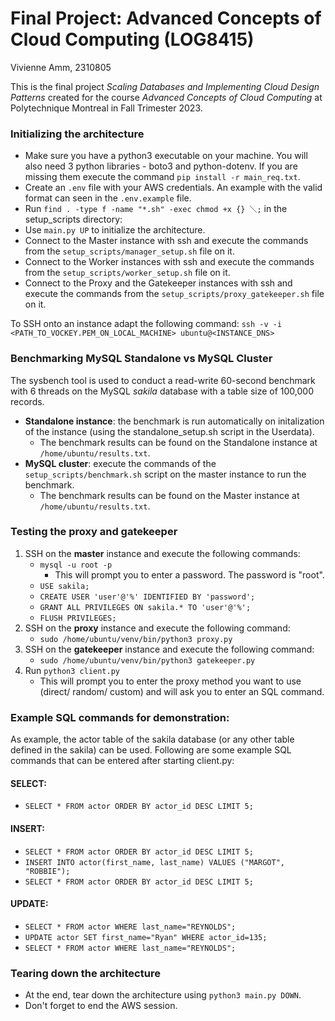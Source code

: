 # Final Project: Advanced Concepts of Cloud Computing (LOG8415)
Vivienne Amm, 2310805

This is the final project _Scaling Databases and Implementing Cloud Design Patterns_ created for the course _Advanced Concepts of Cloud Computing_ at Polytechnique Montreal in Fall Trimester 2023.
### Initializing the architecture
- Make sure you have a python3 executable on your machine. You will also need 3 python libraries - boto3 and python-dotenv. If you are missing them execute the command `pip install -r main_req.txt`.
- Create an `.env` file with your AWS credentials. An example with the valid format can seen in the `.env.example` file.
- Run `find . -type f -name "*.sh" -exec chmod +x {} ＼;`  in the setup_scripts directory: 
- Use `main.py UP` to initialize the architecture.
- Connect to the Master instance with ssh and execute the commands from the `setup_scripts/manager_setup.sh` file on it.
- Connect to the Worker instances with ssh and execute the commands from the `setup_scripts/worker_setup.sh` file on it.
- Connect to the Proxy and the Gatekeeper instances with ssh and execute the commands from the `setup_scripts/proxy_gatekeeper.sh` file on it.

To SSH onto an instance adapt the following command:
`ssh -v -i <PATH_TO_VOCKEY.PEM_ON_LOCAL_MACHINE> ubuntu@<INSTANCE_DNS>`

### Benchmarking MySQL Standalone vs MySQL Cluster
The sysbench tool is used to conduct a read-write 60-second benchmark with 6 threads on the MySQL _sakila_ database with a table size of 100,000 records.
- **Standalone instance**: the benchmark is run automatically on initalization of the instance (using the standalone_setup.sh script in the Userdata). 
   - The benchmark results can be found on the Standalone instance at `/home/ubuntu/results.txt`.
- **MySQL cluster**: execute the commands of the `setup_scripts/benchmark.sh` script on the master instance to run the benchmark.
   - The benchmark results can be found on the Master instance at `/home/ubuntu/results.txt`.


### Testing the proxy and gatekeeper
1. SSH on the **master** instance and execute the following commands:
    - `mysql -u root -p`
      - This will prompt you to enter a password. The password is "root".
    - `USE sakila; `
    - `CREATE USER 'user'@'%' IDENTIFIED BY 'password';`
    - `GRANT ALL PRIVILEGES ON sakila.* TO 'user'@'%'; `
    - `FLUSH PRIVILEGES;`
2. SSH on the **proxy** instance and execute the following command:
    - `sudo /home/ubuntu/venv/bin/python3 proxy.py`
3. SSH on the **gatekeeper** instance and execute the following command:
    - `sudo /home/ubuntu/venv/bin/python3 gatekeeper.py`
4. Run `python3 client.py`
    - This will prompt you to enter the proxy method you want to use (direct/ random/ custom) and will ask you to enter an SQL command.

### Example SQL commands for demonstration: 
As example, the actor table of the sakila database (or any other table defined in the sakila) can be used.
Following are some example SQL commands that can be entered after starting client.py:

#### SELECT:
- `SELECT * FROM actor ORDER BY actor_id DESC LIMIT 5;`

#### INSERT:
- `SELECT * FROM actor ORDER BY actor_id DESC LIMIT 5;`
- `INSERT INTO actor(first_name, last_name) VALUES ("MARGOT", "ROBBIE");`
- `SELECT * FROM actor ORDER BY actor_id DESC LIMIT 5;`

#### UPDATE:
- `SELECT * FROM actor WHERE last_name="REYNOLDS";`
- `UPDATE actor SET first_name="Ryan" WHERE actor_id=135;`
- `SELECT * FROM actor WHERE last_name="REYNOLDS";`

### Tearing down the architecture
- At the end, tear down the architecture using `python3 main.py DOWN`.
- Don't forget to end the AWS session.
